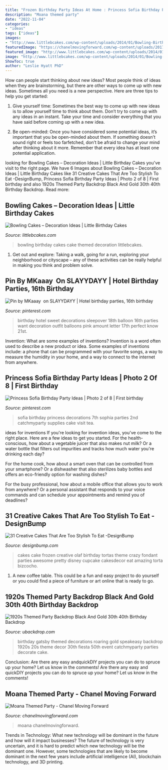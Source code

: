 ```yaml
---
title: "Frozen Birthday Party Ideas At Home : Princess Sofia Birthday Party Ideas"
description: "Moana themed party"
date: "2022-11-04"
categories:
- "ideas"
tags: ["ideas"]
images:
- "http://www.littlebcakes.com/wp-content/uploads/2014/01/Bowling-Birthday-Cakes.jpg"
featuredImage: "https://chanelmovingforward.com/wp-content/uploads/2017/05/wsi-imageoptim-moana-punch.jpg"
featured_image: "http://www.littlebcakes.com/wp-content/uploads/2014/01/Bowling-Birthday-Cakes.jpg"
image: "http://www.littlebcakes.com/wp-content/uploads/2014/01/Bowling-Birthday-Cakes.jpg"
ShowToc: true
author: "Leslie Hyatt PhD"
---
```



How can people start thinking about new ideas?
Most people think of ideas when they are brainstorming, but there are other ways to come up with new ideas. Sometimes all you need is a new perspective. Here are three tips to help you get started: 
1. Give yourself time: Sometimes the best way to come up with new ideas is to allow yourself time to think about them. Don’t try to come up with any ideas in an instant. Take your time and consider everything that you have said before coming up with a new idea. 

2. Be open-minded: Once you have considered some potential ideas, it’s important that you be open-minded about them. If something doesn’t sound right or feels too farfetched, don’t be afraid to change your mind after thinking about it more. Remember that every idea has at least one potential application.

	

		
looking for Bowling Cakes – Decoration Ideas | Little Birthday Cakes you've visit to the right page. We have 6 Images about Bowling Cakes – Decoration Ideas | Little Birthday Cakes like 31 Creative Cakes That Are Too Stylish To Eat -DesignBump, Princess Sofia Birthday Party Ideas | Photo 2 of 8 | First birthday and also 1920s Themed Party Backdrop Black And Gold 30th 40th Birthday Backdrop. Read more:
		
    
## Bowling Cakes – Decoration Ideas | Little Birthday Cakes

<img loading=lazy src="http://www.littlebcakes.com/wp-content/uploads/2014/01/Bowling-Birthday-Cakes.jpg" onerror="this.onerror=null;this.src='https://tse4.mm.bing.net/th?id=OIP.kiqHaxOeQgughU9ez7J8zgHaJ-&amp;pid=15.1';" alt="Bowling Cakes – Decoration Ideas | Little Birthday Cakes">

_Source: littlebcakes.com_

>bowling birthday cakes cake themed decoration littlebcakes. 

	

1. Get out and explore: Taking a walk, going for a run, exploring your neighborhood or cityscape – any of these activities can be really helpful in making you think and problem solve. 

    
## Pin By MKaaay ️ On SLAYYDAYY | Hotel Birthday Parties, 16th Birthday

<img loading=lazy src="https://i.pinimg.com/736x/bb/e6/b6/bbe6b6fc7b5f36c39ab2aa39f1c458b5.jpg" onerror="this.onerror=null;this.src='https://tse2.mm.bing.net/th?id=OIP.UDnKAi6-wG5U7FT-UNxakwHaJ4&amp;pid=15.1';" alt="Pin by MKaaay ️ on SLAYYDAYY | Hotel birthday parties, 16th birthday">

_Source: pinterest.com_

>birthday hotel sweet decorations sleepover 18th balloon 16th parties want decoration outfit balloons pink amount letter 17th perfect know 21st. 

	

Invention: What are some examples of inventions?
Invention is a word often used to describe a new product or idea. Some examples of inventions include: a phone that can be programmed with your favorite songs, a way to measure the humidity in your home, and a way to connect to the internet from anywhere.

    
## Princess Sofia Birthday Party Ideas | Photo 2 Of 8 | First Birthday

<img loading=lazy src="https://i.pinimg.com/736x/5a/93/24/5a9324699a1eec5542cc4ea870fcc141--princess-sofia-birthday-emi.jpg" onerror="this.onerror=null;this.src='https://tse4.mm.bing.net/th?id=OIP.oAgpoSG8VguS-A7htJsJPgHaJ3&amp;pid=15.1';" alt="Princess Sofia Birthday Party Ideas | Photo 2 of 8 | First birthday">

_Source: pinterest.com_

>sofia birthday princess decorations 7th sophia parties 2nd catchmyparty supplies cake visit tea. 

	

ideas for inventions
If you're looking for invention ideas, you've come to the right place. Here are a few ideas to get you started.
For the health-conscious, how about a vegetable juicer that also makes nut milk? Or a water bottle that filters out impurities and tracks how much water you're drinking each day?

For the home cook, how about a smart oven that can be controlled from your smartphone? Or a dishwasher that also sterilizes baby bottles and offers an eco-friendly option for washing dishes?

For the busy professional, how about a mobile office that allows you to work from anywhere? Or a personal assistant that responds to your voice commands and can schedule your appointments and remind you of deadlines?

    
## 31 Creative Cakes That Are Too Stylish To Eat -DesignBump

<img loading=lazy src="https://designbump.com/wp-content/uploads/2014/10/creative-cakes-010.jpg" onerror="this.onerror=null;this.src='https://tse4.mm.bing.net/th?id=OIP.G1YSqJjDkx6NMHQD1N0liAAAAA&amp;pid=15.1';" alt="31 Creative Cakes That Are Too Stylish To Eat -DesignBump">

_Source: designbump.com_

>cakes cake frozen creative olaf birthday tortas theme crazy fondant parties awesome pretty disney cupcake cakesdecor eat amazing torta bizcocho. 

	

1. A new coffee table. This could be a fun and easy project to do yourself or you could find a piece of furniture or art online that is ready to go.

    
## 1920s Themed Party Backdrop Black And Gold 30th 40th Birthday Backdrop

<img loading=lazy src="https://cdn.shopify.com/s/files/1/2801/1836/products/1920sThemedParty_1024x1024@2x.png?v=1590457612" onerror="this.onerror=null;this.src='https://tse4.mm.bing.net/th?id=OIP.B3KAd6e3EirhL63zZmTNZwHaKv&amp;pid=15.1';" alt="1920s Themed Party Backdrop Black And Gold 30th 40th Birthday Backdrop">

_Source: ubackdrop.com_

>birthday gatsby themed decorations roaring gold speakeasy backdrop 1920s 20s theme decor 30th fiesta 50th event catchmyparty parties decorate cake. 

	

Conclusion: Are there any easy andquickDIY projects you can do to spruce up your home? Let us know in the comments!
Are there any easy and quickDIY projects you can do to spruce up your home? Let us know in the comments!

    
## Moana Themed Party - Chanel Moving Forward

<img loading=lazy src="https://chanelmovingforward.com/wp-content/uploads/2017/05/wsi-imageoptim-moana-punch.jpg" onerror="this.onerror=null;this.src='https://tse4.mm.bing.net/th?id=OIP.c5P2UzIsIUlQCOIQ45LwxQHaLL&amp;pid=15.1';" alt="Moana Themed Party - Chanel Moving Forward">

_Source: chanelmovingforward.com_

>moana chanelmovingforward. 

	

Trends in Technology: What new technology will be dominant in the future and how will it impact businesses?
The future of technology is very uncertain, and it is hard to predict which new technology will be the dominant one. However, some technologies that are likely to become dominant in the next few years include artificial intelligence (AI), blockchain technology, and 3D printing.

